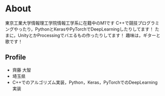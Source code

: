 # About
東京工業大学情報理工学院情報工学系に在籍中のM1です
C++で競技プログラミングやったり，PythonとKerasやPyTorchでDeepLearningしたりしてます！
たまに，UnityとかProcessingでバエるもの作ったりしてます！
趣味は，ギターと歌です！

## Profile
- 齊藤 大智
- 埼玉県
- C++でのアルゴリズム実装，Python，Keras，PyTorchでのDeepLearning実装
